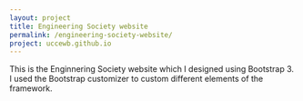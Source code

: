 ```yaml
---
layout: project
title: Engineering Society website
permalink: /engineering-society-website/
project: uccewb.github.io
---
```


This is the Enginnering Society website which I designed using Bootstrap 3.  I used the Bootstrap customizer to custom different elements of the framework.
